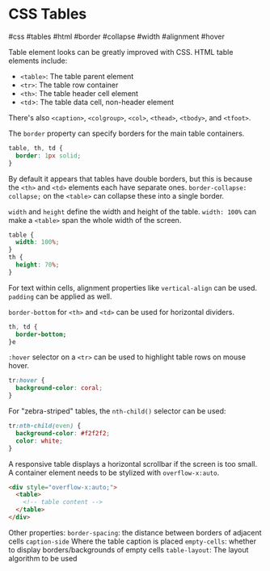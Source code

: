 # CSS Tables
#css #tables #html #border #collapse #width #alignment #hover

Table element looks can be greatly improved with CSS.
HTML table elements include:
- `<table>`: The table parent element
- `<tr>`: The table row container
- `<th>`: The table header cell element
- `<td`>: The table data cell, non-header element

There's also `<caption>`, `<colgroup>`, `<col>`, 
`<thead>`, `<tbody>`, and `<tfoot>`.

The `border` property can specify borders for the main table containers.
```css
table, th, td {
  border: 1px solid;
}
```
By default it appears that tables have double borders, but
this is because the `<th>` and `<td>` elements each have separate ones.
`border-collapse: collapse;` on the `<table>` can collapse these into a 
single border.

`width` and `height` define the width and height of the table.
`width: 100%` can make a `<table>` span the whole width of the screen.
```css
table {
  width: 100%;
}
th {
  height: 70%;
}
```

For text within cells, alignment properties like `vertical-align` can be used.
`padding` can be applied as well.

`border-bottom` for `<th>` and `<td>` can be used for horizontal dividers.
```css
th, td {
  border-bottom;
}e
```

`:hover` selector on a `<tr>` can be used to highlight table rows on mouse hover.
```css
tr:hover {
  background-color: coral;
}
```

For "zebra-striped" tables, the `nth-child()` selector can be used:
```css
tr:nth-child(even) {
  background-color: #f2f2f2;
  color: white;
}
```

A responsive table displays a horizontal scrollbar if the screen is too small.
A container element needs to be stylized with `overflow-x:auto`.
```html
<div style="overflow-x:auto;">
  <table>
    <!-- table content -->
  </table>
</div>
```

Other properties:
`border-spacing`: the distance between borders of adjacent cells
`caption-side` Where the table caption is placed
`empty-cells`: whether to display borders/backgrounds of empty cells
`table-layout`: The layout algorithm to be used
